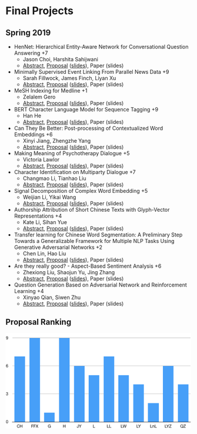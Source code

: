 Final Projects
=====

## Spring 2019

* HenNet: Hierarchical Entity-Aware Network for Conversational Question Answering +7
  * Jason Choi, Harshita Sahijwani
  * [Abstract](https://drive.google.com/open?id=1KHa7kFR8NTa-M_yzSYheOqM5Hi_Y3ATJ), [Proposal](https://drive.google.com/open?id=15Gj4-yLnLGYChzxZaNfodIk6b8JiI3oM) ([slides](https://drive.google.com/open?id=16CVlqkDeZSb2M8xttwQWNL4c6nWLR4r8)), Paper (slides)
* Minimally Supervised Event Linking From Parallel News Data +9
  * Sarah Fillwock, James Finch, Liyan Xu
  * [Abstract](https://drive.google.com/open?id=1ech7eO-WiJLz_L9zKW9G7Rhs17qFqFPJ), [Proposal](https://drive.google.com/open?id=1rM718e7tplLLUszgLyQiL3-CmrabT7Mw) ([slides](https://drive.google.com/open?id=11rDJze8uqTquevd1Aqx8qVWZAOss719I)), Paper (slides)
* MeSH Indexing for Medline +1
  * Zelalem Gero
  * [Abstract](https://drive.google.com/open?id=1RJy0hqnig3obxka7evSqprUgZQ0b4q-9), [Proposal](https://drive.google.com/file/d/1pHSDh69c1TSUzjvkgLpBofLUoTelp3uS/view?usp=sharing) ([slides](https://drive.google.com/file/d/1Llj9KGqi_cViYqfYGwFYPAEupiW6bAag/view?usp=sharing)), Paper (slides)
* BERT Character Language Model for Sequence Tagging +9
  * Han He
  * [Abstract](https://drive.google.com/open?id=1YGFJ6xCkfaSL8E95cXSoo-fhnMHlKuRb), [Proposal](https://drive.google.com/open?id=1j9RcWTzX7IC3hPXcLFkRtoFWHpQ5rG6S) ([slides](https://drive.google.com/open?id=1VjuyCwRM19sXEQSGgDDr37zi9WuLgKWF)), Paper (slides)
* Can They Be Better: Post-processing of Contextualized Word Embeddings +6
  * Xinyi Jiang, Zhengzhe Yang
  * [Abstract](https://drive.google.com/file/d/1mbaB3SOH3zZyQ00Py7uwgc4eAUU-gbNv/view?usp=sharing), [Proposal](https://drive.google.com/open?id=1tVT18s4vYZ9lI97yus3ygV0eT0ZsgE96) ([slides](https://drive.google.com/open?id=1cDcXApAL6NzRCKfe1lSyDVmea1JtAhkP)), Paper (slides)
* Making Meaning of Psychotherapy Dialogue +5
  * Victoria Lawlor
  * [Abstract](https://drive.google.com/open?id=1GT_JU6tx0-84ves-zGiUIl8oonm6TR4l), [Proposal](https://drive.google.com/open?id=1E_wNiQlds5yuFdzynuoTn6itaIL3jLB3) ([slides](https://drive.google.com/open?id=1vcjCD2P8IG7bjaVUvWn2hldg5fgV3b-1)), Paper (slides)
* Character Identification on Multiparty Dialogue +7
  * Changmao Li, Tianhao Liu
  * [Abstract](https://drive.google.com/open?id=1KS8IIKkGPkd1e2hrfC4h1OMf-o5OZLUN), [Proposal](https://drive.google.com/open?id=1dmXliwXLsY4Nv63gkZKPXX8dmqug73X1) ([slides](https://drive.google.com/open?id=1irEqjG8GC-9FhaqVh_QfOKUUPmtiVcBb)), Paper (slides)
* Signal Decomposition of Complex Word Embedding +5
  * Weijian Li, Yikai Wang
  * [Abstract](https://drive.google.com/open?id=1W-mRB97qXgwPktrII4Xgapebj2UsQ6CT), [Proposal](https://drive.google.com/open?id=10pghPvKGnCKF-6B3i91rP0GXykJS3NBc) ([slides](https://drive.google.com/open?id=11t_bIuGncI1Ho7BpwM4AcPnM60fY2SRO)), Paper (slides)
* Authorship Attribution of Short Chinese Texts with Glyph-Vector Representations +4
  * Kate Li, Sihan Yue
  * [Abstract](https://drive.google.com/open?id=1w0LzSSp6vPAMaWDeUMsKV0VjJU_kSske), [Proposal](https://drive.google.com/open?id=12pdDAgAlVrszmWL7j1t9q3L9jFa2ffoJ) ([slides](https://drive.google.com/open?id=1rZYm8QXHfoCzzIoj1RpMsInoMlOB80d5)), Paper (slides)
* Transfer learning for Chinese Word Segmentation: A Preliminary Step Towards a Generalizable Framework for Multiple NLP Tasks Using Generative Adversarial Networks +2
  * Chen Lin, Hao Liu
  * [Abstract](https://drive.google.com/open?id=1JD-ooPyULxDXaSRpbj6Yidt3CjnFblVS), [Proposal](https://drive.google.com/open?id=1YyHAmwlNQhVNb8fJ7PqUKoj9masCDrng) ([slides](https://drive.google.com/open?id=1ELi0uGL_8MA3aMhzRuRl0U6pg8eRREPZ)), Paper (slides)
* Are they really good? - Aspect-Based Sentiment Analysis +6
  * Zhexiong Liu, Shaojun Yu, Jing Zhang
  * [Abstract](https://drive.google.com/open?id=1YdPtcQu4eYxQ6AiHoq8osyRj29D03AJM), [Proposal](https://drive.google.com/open?id=1Absvn4b6smpquVxKDAdRWBADjxM6HE_L) ([slides](https://drive.google.com/open?id=1ad-Cgv06cVRyv_tZTPPQ6FEr5Vv1d3Ox)), Paper (slides)
* Question Generation Based on Adversarial Network and Reinforcement Learning +4
  * Xinyao Qian, Siwen Zhu
  * [Abstract](https://drive.google.com/open?id=1yTvPqv3VhVK6YA9SHcKB1zf5iqlBZR4z), [Proposal](https://drive.google.com/open?id=16zfL7qyAXPJzoU-iXmWCPmSIZXX57a-9) ([slides](https://drive.google.com/open?id=1Jxo8b8Yn-Ox4-v5JOb9VYb9SORMYsKB0)), Paper (slides)

## Proposal Ranking

![Proposal ranking](res/proposal_ranking_2019.png)